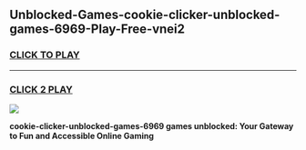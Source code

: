 
## Unblocked-Games-cookie-clicker-unblocked-games-6969-Play-Free-vnei2
<h3>
<a href="https://premium76.site?title=cookie-clicker-unblocked-games-6969&ref=18A">CLICK TO PLAY</a></h3>
<hr>

<h3>
<a href="https://premium76.site?title=cookie-clicker-unblocked-games-6969&ref=18A">CLICK 2 PLAY</a>
  
</h3>

<a href="https://premium76.site?title=cookie-clicker-unblocked-games-6969&ref=18A"><img src="https://clearcache.store/games.png"></a>


**cookie-clicker-unblocked-games-6969 games unblocked: Your Gateway to Fun and Accessible Online Gaming**
